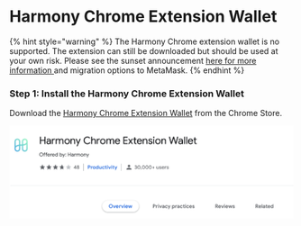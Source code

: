 # Harmony Chrome Extension Wallet

{% hint style="warning" %}
The Harmony Chrome extension wallet is no supported. The extension can still be downloaded but should be used at your own risk. Please see the sunset announcement [here for more information ](https://medium.com/harmony-one/sunsetting-the-harmony-chrome-extension-wallet-cd7e2ec217c6)and migration options to MetaMask.
{% endhint %}

### **Step 1: Install the Harmony Chrome Extension Wallet**&#x20;

Download the [Harmony Chrome Extension Wallet](https://chrome.google.com/webstore/detail/harmony-one-wallet/fnnegphlobjdpkhecapkijjdkgcjhkib) from the Chrome Store.

![](<../../../.gitbook/assets/image (284).png>)
